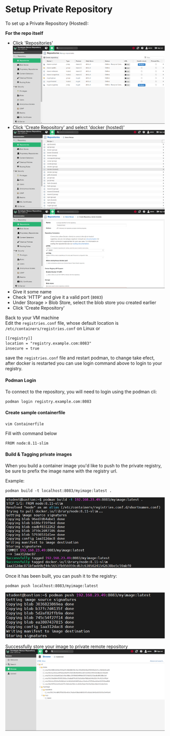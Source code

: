 # Setup Private Repository

To set up a Private Repository (Hosted):


**For the repo itself**
- Click 'Repositories'
![](/Chapter-3-Nexus/img/proxy-repo-1.png)
- Click 'Create Repository' and select 'docker (hosted)'
![](/Chapter-3-Nexus/img/hosted-repo-1.png)
![](/Chapter-3-Nexus/img/hosted-repo-2.png)
- Give it some name 
- Check 'HTTP' and give it a valid port (`8083`)
- Under Storage > Blob Store, select the blob store you created earlier 
- Click 'Create Repository'

Back to your VM machine <br>
Edit the `registries.conf` file, whose default location is `/etc/containers/registries.conf` on Linux or 

```config
[[registry]]
location = "registry.example.com:8083"
insecure = true
```

save the `registries.conf` file and restart podman, to change take efect, after docker is restarted you can use login command above to login to your registry.

#### Podman Login
To connect to the repository, you will need to login using the podman cli:
```
podman login registry.example.com:8083
```

#### Create sample containerfile
```
vim Containerfile
```
Fill with command below
```
FROM node:8.11-slim
```


#### Build & Tagging private images
When you build a container image you'd like to push to the private registry, be sure to prefix the image name with the registry url.

Example:

```
podman build -t localhost:8083/myimage:latest .
```
![](/Chapter-3-Nexus/img/hosted-repo-3.png)

Once it has been built, you can push it to the registry:

```
podman push localhost:8083/myimage:latest
```
![](/Chapter-3-Nexus/img/hosted-repo-4.png)

Successfully store your image to private remote repository
![](/Chapter-3-Nexus/img/hosted-repo-5.png)







